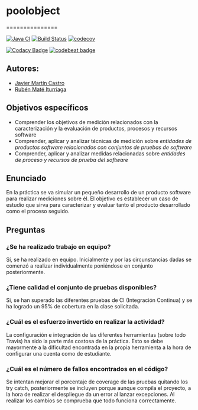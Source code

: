 # poolobject
===============

[![Java CI](https://github.com/jmc1005/poolobject/actions/workflows/ci.yml/badge.svg)](https://github.com/jmc1005/poolobject/actions/workflows/ci.yml) [![Build Status](https://app.travis-ci.com/jmc1005/poolobject.svg?branch=master)](https://app.travis-ci.com/jmc1005/poolobject) [![codecov](https://codecov.io/gh/jmc1005/poolobject/branch/master/graph/badge.svg?token=CE8SZLHEAW)](https://codecov.io/gh/jmc1005/poolobject) 
 
[![Codacy Badge](https://app.codacy.com/project/badge/Grade/c3210581755c4bbcb8d4cce9b5f76d1f)](https://www.codacy.com/gh/jmc1005/poolobject/dashboard?utm_source=github.com&amp;utm_medium=referral&amp;utm_content=jmc1005/poolobject&amp;utm_campaign=Badge_Grade) [![codebeat badge](https://codebeat.co/badges/83fe62c0-71fd-4851-8c86-abb24a10e68c)](https://codebeat.co/projects/github-com-jmc1005-poolobject-master)

## Autores:

- [Javier Martín Castro](mailto:jmc1005@alu.ubu.es)
- [Rubén Maté Iturriaga](mailto:rmi0012@alu.ubu.es)

## Objetivos específicos
- Comprender los objetivos de medición relacionados con la caracterización y la evaluación de productos, procesos y recursos software
- Comprender, aplicar y analizar técnicas de medición sobre <i>entidades de productos software relacionados con conjuntos de pruebas de software</i>
- Comprender, aplicar y analizar medidas relacionadas sobre <i>entidades de proceso y recursos de prueba del software</i>

## Enunciado
En la práctica se va simular un pequeño desarrollo de un producto software para realizar mediciones sobre él.
El objetivo es establecer un caso de estudio que sirva para caracterizar y evaluar tanto el producto desarrollado como el proceso seguido.

## Preguntas

### ¿Se ha realizado trabajo en equipo?

Sí, se ha realizado en equipo. Inicialmente y por las circunstancias dadas se comenzó a realizar individualmente poniéndose en conjunto posteriormente.

### ¿Tiene calidad el conjunto de pruebas disponibles? 

Si, se han superado las diferentes pruebas de CI (Integración Continua) y se ha logrado un 95% de cobertura en la clase solicitada.

### ¿Cuál es el esfuerzo invertido en realizar la actividad?

La configuración  e integración de las diferentes herramientas (sobre todo Travis) ha sido la parte más costosa de la práctica. Esto se debe mayormente a la dificultad encontrada en la propia herramienta a la hora de configurar una cuenta como de estudiante.

### ¿Cuál es el número de fallos encontrados en el código?
  
Se intentan mejorar el porcentaje de coverage de las pruebas quitando los try catch, posteriormente se incluyen porque aunque compila el proyecto, a la hora de realizar el despliegue da un error al lanzar excepciones. Al realizar los cambios se comprueba que todo funciona correctamente.
